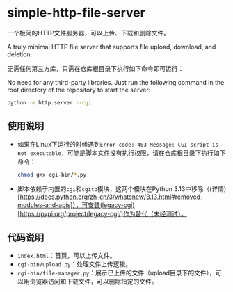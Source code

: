 # simple-http-file-server

一个极简的HTTP文件服务器，可以上传、下载和删除文件。

A truly minimal HTTP file server that supports file upload, download, and deletion.

无需任何第三方库，只需在仓库根目录下执行如下命令即可运行：

No need for any third-party libraries. Just run the following command in the root directory of the repository to start the server:

```bash
python -m http.server --cgi
```

## 使用说明

- 如果在Linux下运行的时候遇到`Error code: 403 Message: CGI script is not executable`，可能是脚本文件没有执行权限，请在仓库根目录下执行如下命令：

  ```bash
  chmod g+x cgi-bin/*.py
  ```

- 脚本依赖于内置的`cgi`和`cgitb`模块，这两个模块在Python 3.13中移除（(详情)[https://docs.python.org/zh-cn/3/whatsnew/3.13.html#removed-modules-and-apis]），可安装(legacy-cgi)[https://pypi.org/project/legacy-cgi/]作为替代（未经测试）。

## 代码说明

- `index.html`：首页，可以上传文件。
- `cgi-bin/upload.py`：处理文件上传逻辑。
- `cgi-bin/file-manager.py`：展示已上传的文件（upload目录下的文件），可以用浏览器访问和下载文件，可以删除指定的文件。
